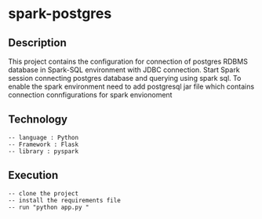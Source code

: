 # spark-postgres
## Description
This project contains the configuration for connection of postgres RDBMS database in Spark-SQL environment with JDBC connection. Start Spark session connecting postgres database and querying using spark sql. To enable the spark environment need to add postgresql jar file which contains connection connfigurations for spark envionoment

## Technology
    -- language : Python
    -- Framework : Flask
    -- library : pyspark 
## Execution
    -- clone the project
    -- install the requirements file
    -- run "python app.py " 